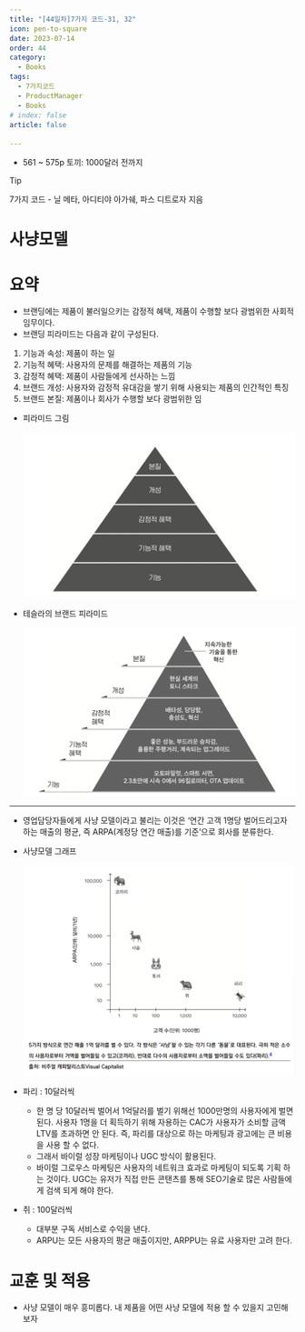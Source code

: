 ```yaml
---
title: "[44일차]7가지 코드-31, 32"
icon: pen-to-square
date: 2023-07-14
order: 44
category:
  - Books
tags:
  - 7가지코드
  - ProductManager
  - Books
# index: false
article: false

---
```


- 561 ~ 575p 토끼: 1000달러 전까지

<!-- more -->

>[!tip]
>7가지 코드 - 닐 메타, 아디티야 아가쉐, 파스 디트로자 지음


# 사냥모델

# 요약

- 브랜딩에는 제품이 불러일으키는 감정적 혜택, 제품이 수행할 보다 광범위한 사회적 임무이다.
- 브랜딩 피라미드는 다음과 같이 구성된다.
1. 기능과 속성: 제품이 하는 일
2. 기능적 혜택: 사용자의 문제를 해결하는 제품의 기능
3. 감정적 혜택: 제품이 사람들에게 선사하는 느낌
4. 브랜드 개성: 사용자와 감정적 유대감을 쌓기 위해 사용되는 제품의 인간적인 특징
5. 브랜드 본질: 제품이나 회사가 수행할 보다 광범위한 임
- 피라미드 그림
    
    ![Untitled](image-44/Untitled.png)
    
- 테슬라의 브랜드 피라미드
    
    ![Untitled](image-44/Untitled%201.png)
    

---

- 영업담당자들에게 사냥 모델이라고 불리는 이것은 ‘연간 고객 1명당 벌어드리고자 하는 매출의 평균, 즉 ARPA(계정당 연간 매출)를 기준’으로 회사를 분류한다.
- 사냥모델 그래프
    
    ![Untitled](image-44/Untitled%202.png)
    
- 파리 : 10달러씩
    - 한 명 당 10달러씩 벌어서 1억달러를 벌기 위해선 1000만명의 사용자에게 벌면 된다. 사용자 1명을 더 획득하기 위해 자용하는 CAC가 사용자가 소비할 금액 LTV를 초과하면 안 된다. 즉, 파리를 대상으로 하는 마케팅과 광고에는 큰 비용을 사용 할 수 없다.
    - 그래서 바이럴 성장 마케팅이나 UGC 방식이 활용된다.
    - 바이럴 그로우스 마케팅은 사용자의 네트워크 효과로 마케팅이 되도록 기획 하는 것이다. UGC는 유저가 직접 만든 콘탠츠를 통해 SEO기술로 많은 사람들에게 검색 되게 해야 한다.
- 쥐 : 100달러씩
    - 대부분 구독 서비스로 수익을 낸다.
    - ARPU는 모든 사용자의 평균 매출이지만, ARPPU는 유료 사용자만 고려 한다.

# 교훈 및 적용

- 사냥 모델이 매우 흥미롭다. 내 제품을 어떤 사냥 모델에 적용 할 수 있을지 고민해보자